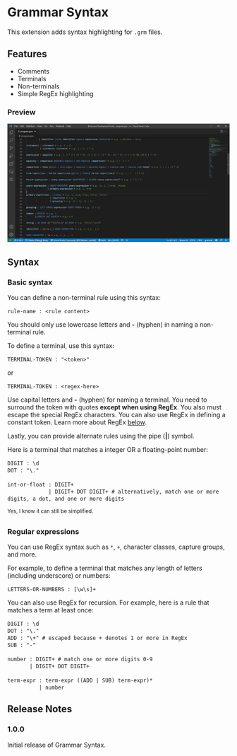 # Grammar Syntax

This extension adds syntax highlighting for `.grm` files.

## Features

+ Comments
+ Terminals
+ Non-terminals
+ Simple RegEx highlighting

### Preview

![Picture depicting usage of Grammar Syntax](images/preview.png)

## Syntax

### Basic syntax

You can define a non-terminal rule using this syntax:
```
rule-name : <rule content>
```
You should only use lowercase letters and **-** (hyphen) in naming a non-terminal rule.

To define a terminal, use this syntax:
```
TERMINAL-TOKEN : "<token>"
```
or
```
TERMINAL-TOKEN : <regex-here>
```
Use capital letters and **-** (hyphen) for naming a terminal. You need to surround the token with quotes **except when using RegEx**. You also must escape the special RegEx characters. You can also use RegEx in defining a constant token. Learn more about RegEx [below](#regular-expressions).

Lastly, you can provide alternate rules using the pipe (**|**) symbol.

Here is a terminal that matches a integer OR a floating-point number:

```
DIGIT : \d
DOT : "\."

int-or-float : DIGIT+
             | DIGIT+ DOT DIGIT+ # alternatively, match one or more digits, a dot, and one or more digits
```
<sup>Yes, I know it can still be simplified.</sup>

### Regular expressions

You can use RegEx syntax such as `*`, `+`, character classes, capture groups, and more.

For example, to define a terminal that matches any length of letters (including underscore) or numbers:

```
LETTERS-OR-NUMBERS : [\w\s]+
```

You can also use RegEx for recursion. For example, here is a rule that matches a term at least once:

```
DIGIT : \d
DOT : "\."
ADD : "\+" # escaped because + denotes 1 or more in RegEx
SUB : "-"

number : DIGIT+ # match one or more digits 0-9
       | DIGIT+ DOT DIGIT+

term-expr : term-expr ((ADD | SUB) term-expr)*
          | number
```

## Release Notes

### 1.0.0

Initial release of Grammar Syntax.
